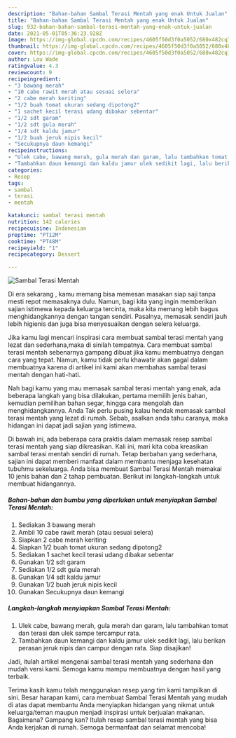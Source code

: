 ```yaml
---
description: "Bahan-bahan Sambal Terasi Mentah yang enak Untuk Jualan"
title: "Bahan-bahan Sambal Terasi Mentah yang enak Untuk Jualan"
slug: 932-bahan-bahan-sambal-terasi-mentah-yang-enak-untuk-jualan
date: 2021-05-01T05:36:23.928Z
image: https://img-global.cpcdn.com/recipes/4605f50d3f0a5052/680x482cq70/sambal-terasi-mentah-foto-resep-utama.jpg
thumbnail: https://img-global.cpcdn.com/recipes/4605f50d3f0a5052/680x482cq70/sambal-terasi-mentah-foto-resep-utama.jpg
cover: https://img-global.cpcdn.com/recipes/4605f50d3f0a5052/680x482cq70/sambal-terasi-mentah-foto-resep-utama.jpg
author: Lou Wade
ratingvalue: 4.3
reviewcount: 9
recipeingredient:
- "3 bawang merah"
- "10 cabe rawit merah atau sesuai selera"
- "2 cabe merah keriting"
- "1/2 buah tomat ukuran sedang dipotong2"
- "1 sachet kecil terasi udang dibakar sebentar"
- "1/2 sdt garam"
- "1/2 sdt gula merah"
- "1/4 sdt kaldu jamur"
- "1/2 buah jeruk nipis kecil"
- "Secukupnya daun kemangi"
recipeinstructions:
- "Ulek cabe, bawang merah, gula merah dan garam, lalu tambahkan tomat dan terasi dan ulek sampe tercampur rata."
- "Tambahkan daun kemangi dan kaldu jamur ulek sedikit lagi, lalu berikan perasan jeruk nipis dan campur dengan rata. Siap disajikan!"
categories:
- Resep
tags:
- sambal
- terasi
- mentah

katakunci: sambal terasi mentah 
nutrition: 142 calories
recipecuisine: Indonesian
preptime: "PT12M"
cooktime: "PT48M"
recipeyield: "1"
recipecategory: Dessert

---
```



![Sambal Terasi Mentah](https://img-global.cpcdn.com/recipes/4605f50d3f0a5052/680x482cq70/sambal-terasi-mentah-foto-resep-utama.jpg)

Di era  sekarang , kamu memang bisa memesan masakan siap saji tanpa mesti repot memasaknya dulu. Namun, bagi kita yang ingin memberikan sajian istimewa kepada keluarga tercinta, maka kita memang lebih bagus menghidangkannya dengan tangan sendiri. Pasalnya, memasak sendiri jauh lebih higienis dan juga bisa menyesuaikan dengan selera keluarga.

Jika kamu lagi mencari inspirasi cara membuat sambal terasi mentah yang lezat dan sederhana,maka di sinilah tempatnya. Cara membuat sambal terasi mentah  sebenarnya gampang dibuat jika kamu membuatnya dengan cara yang tepat. Namun, kamu tidak perlu khawatir akan gagal dalam membuatnya 
karena di artikel ini kami akan membahas sambal terasi mentah dengan hati-hati.  



Nah bagi kamu yang mau memasak sambal terasi mentah yang enak, ada beberapa langkah yang bisa dilakukan, pertama memilih jenis bahan, kemudian pemilihan bahan segar, hingga cara mengolah dan menghidangkannya. Anda Tak perlu pusing kalau hendak memasak sambal terasi mentah yang lezat di rumah. Sebab, asalkan anda  tahu caranya, maka hidangan ini dapat jadi sajian yang istimewa.

Di bawah ini, ada beberapa cara praktis  dalam memasak resep sambal terasi mentah yang siap dikreasikan. Kali ini, mari kita coba kreasikan sambal terasi mentah sendiri di rumah. Tetap berbahan yang sederhana, sajian ini dapat memberi manfaat dalam membantu menjaga kesehatan tubuhmu sekeluarga. Anda bisa membuat Sambal Terasi Mentah memakai 10 jenis bahan dan 2 tahap pembuatan. Berikut ini langkah-langkah untuk membuat hidangannya.

<!--inarticleads1-->

##### Bahan-bahan dan bumbu yang diperlukan untuk menyiapkan Sambal Terasi Mentah:

1. Sediakan 3 bawang merah
1. Ambil 10 cabe rawit merah (atau sesuai selera)
1. Siapkan 2 cabe merah keriting
1. Siapkan 1/2 buah tomat ukuran sedang dipotong2
1. Sediakan 1 sachet kecil terasi udang dibakar sebentar
1. Gunakan 1/2 sdt garam
1. Sediakan 1/2 sdt gula merah
1. Gunakan 1/4 sdt kaldu jamur
1. Gunakan 1/2 buah jeruk nipis kecil
1. Gunakan Secukupnya daun kemangi




<!--inarticleads2-->

##### Langkah-langkah menyiapkan Sambal Terasi Mentah:

1. Ulek cabe, bawang merah, gula merah dan garam, lalu tambahkan tomat dan terasi dan ulek sampe tercampur rata.
1. Tambahkan daun kemangi dan kaldu jamur ulek sedikit lagi, lalu berikan perasan jeruk nipis dan campur dengan rata. Siap disajikan!




Jadi, itulah artikel mengenai  sambal terasi mentah  yang sederhana dan mudah versi kami. Semoga kamu mampu membuatnya dengan hasil yang terbaik. 

Terima kasih kamu telah menggunakan resep yang tim kami tampilkan di sini. Besar harapan kami, cara membuat  Sambal Terasi Mentah yang mudah di atas dapat membantu Anda menyiapkan hidangan yang nikmat untuk keluarga/teman maupun menjadi inspirasi untuk berjualan makanan. Bagaimana? Gampang kan? Itulah resep sambal terasi mentah yang bisa Anda kerjakan di rumah. Semoga bermanfaat dan selamat mencoba!


